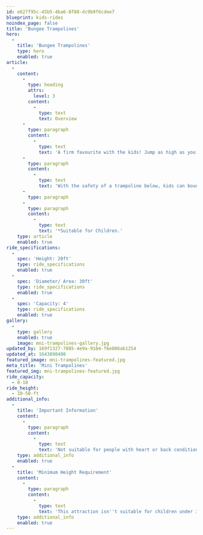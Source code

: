 ```yaml
---
id: e627f95c-45b5-4ba6-8f88-dc9b9f6cdee7
blueprint: kids-rides
noindex_page: false
title: 'Bungee Trampolines'
hero:
  -
    title: 'Bungee Trampolines'
    type: hero
    enabled: true
article:
  -
    content:
      -
        type: heading
        attrs:
          level: 3
        content:
          -
            type: text
            text: Overview
      -
        type: paragraph
        content:
          -
            type: text
            text: 'A firm favourite with the kids! Jump as high as you can, perform tricks and somersaults up in the air with the knowledge you are safely strapped in. There''ll no doubt be a queue forming at this one, as children watch in awe as others fly through the sky. '
      -
        type: paragraph
        content:
          -
            type: text
            text: 'With the safety of a trampoline below, kids can bounce as high as they can, with safety in mind. '
      -
        type: paragraph
      -
        type: paragraph
        content:
          -
            type: text
            text: '*Suitable for Children.'
    type: article
    enabled: true
ride_specifications:
  -
    spec: 'Height: 20ft'
    type: ride_specifications
    enabled: true
  -
    spec: 'Diameter/ Area: 30ft'
    type: ride_specifications
    enabled: true
  -
    spec: 'Capacity: 4'
    type: ride_specifications
    enabled: true
gallery:
  -
    type: gallery
    enabled: true
    image: mni-trampolines-gallery.jpg
updated_by: 169f1327-7085-4e9a-9104-f6e806ab1254
updated_at: 1643890408
featured_image: mni-trampolines-featured.jpg
meta_title: 'Mini Trampolines'
featured_img: mni-trampolines-featured.jpg
ride_capacity:
  - 0-10
ride_height:
  - 10-50-ft
additional_info:
  -
    title: 'Important Information'
    content:
      -
        type: paragraph
        content:
          -
            type: text
            text: 'Not suitable for people with heart or back conditions or of a nervous disposition should avoid riding. Other medical conditions that may preclude riding include pregnancy, recent surgery, broken bones, or neck problems.'
    type: additional_info
    enabled: true
  -
    title: 'Minimum Height Requirement'
    content:
      -
        type: paragraph
        content:
          -
            type: text
            text: 'This attraction isn''t suitable for children under 3.'
    type: additional_info
    enabled: true
---
```

